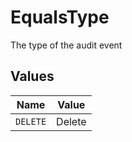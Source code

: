 # EqualsType

The type of the audit event


## Values

| Name     | Value    |
| -------- | -------- |
| `DELETE` | Delete   |
